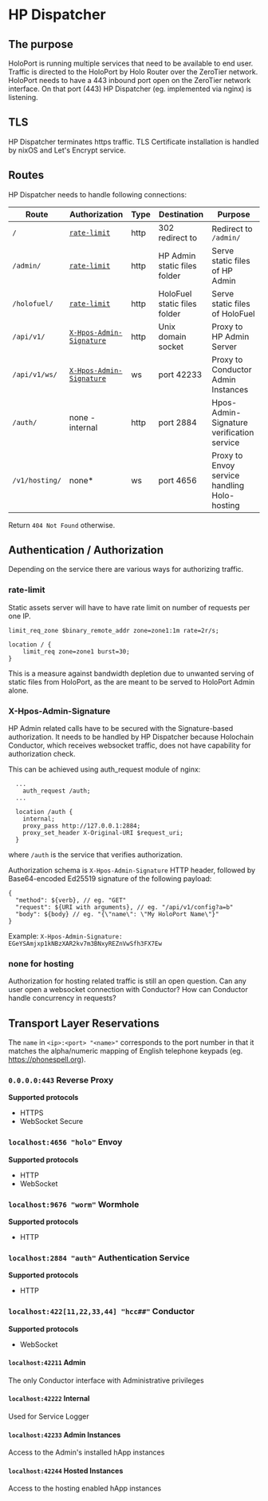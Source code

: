 # HP Dispatcher

## The purpose

HoloPort is running multiple services that need to be available to end user. Traffic is directed to the HoloPort by Holo Router over the ZeroTier network. HoloPort needs to have a 443 inbound port open on the ZeroTier network interface. On that port (443) HP Dispatcher (eg. implemented via nginx) is listening.

## TLS

HP Dispatcher terminates https traffic. TLS Certificate installation is handled by nixOS and Let's Encrypt service.

## Routes

HP Dispatcher needs to handle following connections:

| Route         | Authorization                   | Type | Destination                  | Purpose                                      |
| -----         | -------------                   | ---- | -----------                  | -------                                      |
| `/`           | [`rate-limit`](#rate-limit)     | http | 302 redirect to              | Redirect to `/admin/`                        |
| `/admin/`     | [`rate-limit`](#rate-limit)     | http | HP Admin static files folder | Serve static files of HP Admin               |
| `/holofuel/`  | [`rate-limit`](#rate-limit)     | http | HoloFuel static files folder | Serve static files of HoloFuel               |
| `/api/v1/`    | [`X-Hpos-Admin-Signature`](#X-Hpos-Admin-Signature) | http | Unix domain socket | Proxy to HP Admin Server                     |
| `/api/v1/ws/` | [`X-Hpos-Admin-Signature`](#X-Hpos-Admin-Signature) | ws   | port 42233                   | Proxy to Conductor Admin Instances           |
| `/auth/`   | none - internal | http | port 2884                    | Hpos-Admin-Signature verification service |
| `/v1/hosting/`   | none*                           | ws   | port 4656                    | Proxy to Envoy service handling Holo-hosting |

Return `404 Not Found` otherwise.

## Authentication / Authorization

Depending on the service there are various ways for authorizing traffic.

### rate-limit

Static assets server will have to have rate limit on number of requests per one IP.
```
limit_req_zone $binary_remote_addr zone=zone1:1m rate=2r/s;

location / {
    limit_req zone=zone1 burst=30;
}
```
This is a measure against bandwidth depletion due to unwanted serving of static files from HoloPort, as the are meant to be served to HoloPort Admin alone.

### X-Hpos-Admin-Signature
HP Admin related calls have to be secured with the Signature-based authorization. It needs to be handled by HP Dispatcher because Holochain Conductor, which receives websocket traffic, does not have capability for authorization check.

This can be achieved using auth_request module of nginx:
```
  ...
    auth_request /auth;
  ...

  location /auth {
    internal;
    proxy_pass http://127.0.0.1:2884;
    proxy_set_header X-Original-URI $request_uri;
  }
```
where `/auth` is the service that verifies authorization.

Authorization schema is `X-Hpos-Admin-Signature` HTTP header, followed by Base64-encoded Ed25519 signature of the following payload:
```
{
  "method": ${verb}, // eg. "GET"
  "request": ${URI with arguments}, // eg. "/api/v1/config?a=b"
  "body": ${body} // eg. "{\"name\": \"My HoloPort Name\"}"
}
```

Example: `X-Hpos-Admin-Signature: EGeYSAmjxp1kNBzXAR2kv7m3BNxyREZnVwSfh3FX7Ew`

### none for hosting

Authorization for hosting related traffic is still an open question. Can any user open a websocket connection with Conductor? How can Conductor handle concurrency in requests?

## Transport Layer Reservations

The `name` in `<ip>:<port> "<name>"` corresponds to the port number in that it matches the alpha/numeric mapping
of English telephone keypads (eg. https://phonespell.org).

### `0.0.0.0:443` Reverse Proxy

**Supported protocols**
- HTTPS
- WebSocket Secure

### `localhost:4656 "holo"` Envoy

**Supported protocols**
- HTTP
- WebSocket

### `localhost:9676 "worm"` Wormhole

**Supported protocols**
- HTTP

### `localhost:2884 "auth"` Authentication Service

**Supported protocols**
- HTTP

### `localhost:422[11,22,33,44] "hcc##"` Conductor

**Supported protocols**
- WebSocket

#### `localhost:42211` Admin
The only Conductor interface with Administrative privileges

#### `localhost:42222` Internal
Used for Service Logger

#### `localhost:42233` Admin Instances
Access to the Admin's installed hApp instances

#### `localhost:42244` Hosted Instances
Access to the hosting enabled hApp instances
